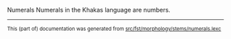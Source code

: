 Numerals
Numerals in the Khakas language are numbers.

* * *

<small>This (part of) documentation was generated from [src/fst/morphology/stems/numerals.lexc](https://github.com/giellalt/lang-kjh/blob/main/src/fst/morphology/stems/numerals.lexc)</small>
